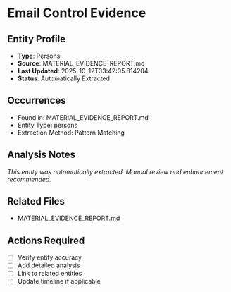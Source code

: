 # Email Control Evidence

## Entity Profile
- **Type**: Persons
- **Source**: MATERIAL_EVIDENCE_REPORT.md
- **Last Updated**: 2025-10-12T03:42:05.814204
- **Status**: Automatically Extracted

## Occurrences
- Found in: MATERIAL_EVIDENCE_REPORT.md
- Entity Type: persons
- Extraction Method: Pattern Matching

## Analysis Notes
*This entity was automatically extracted. Manual review and enhancement recommended.*

## Related Files
- MATERIAL_EVIDENCE_REPORT.md

## Actions Required
- [ ] Verify entity accuracy
- [ ] Add detailed analysis
- [ ] Link to related entities
- [ ] Update timeline if applicable
